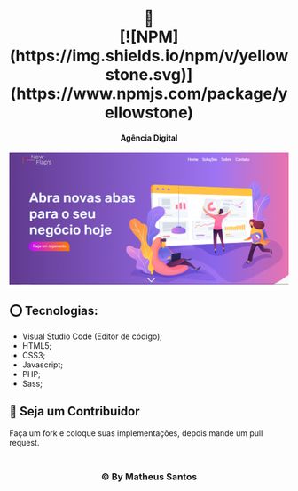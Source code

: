 <h1 align="center">
🏢<br>[![NPM](https://img.shields.io/npm/v/yellowstone.svg)](https://www.npmjs.com/package/yellowstone)
</h1>

<h4 align="center">
Agência Digital
</h4>

![Resultado](./imagens/show.png)

## ⭕ Tecnologias:
- Visual Studio Code (Editor de código);
- HTML5;
- CSS3;
- Javascript;
- PHP;
- Sass;


## 👊 Seja um Contribuidor<br>
Faça um fork e coloque suas implementações, depois mande um pull request.<br>

<h3 align="center">
<br>© By <strong>Matheus Santos </strong>
</h3>
